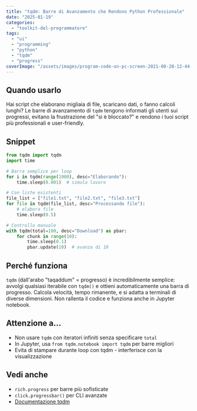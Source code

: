 ```yaml
---
title: "tqdm: Barre di Avanzamento che Rendono Python Professionale"
date: "2025-01-19"
categories: 
  - "toolkit-del-programmatore"
tags: 
  - "ui"
  - "programming"
  - "python"
  - "tqdm"
  - "progress"
coverImage: "/assets/images/program-code-on-pc-screen-2021-08-28-12-44-05-utc-scaled.jpg"
---
```


## Quando usarlo

Hai script che elaborano migliaia di file, scaricano dati, o fanno calcoli lunghi? Le barre di avanzamento di `tqdm` tengono informati gli utenti sui progressi, evitano la frustrazione del "si è bloccato?" e rendono i tuoi script più professionali e user-friendly.

## Snippet

```python
from tqdm import tqdm
import time

# Barra semplice per loop
for i in tqdm(range(1000), desc="Elaborando"):
    time.sleep(0.001)  # simula lavoro

# Con liste esistenti
file_list = ["file1.txt", "file2.txt", "file3.txt"]
for file in tqdm(file_list, desc="Processando file"):
    # elabora file
    time.sleep(0.5)

# Controllo manuale
with tqdm(total=100, desc="Download") as pbar:
    for chunk in range(10):
        time.sleep(0.1)
        pbar.update(10)  # avanza di 10
```

## Perché funziona

`tqdm` (dall'arabo "taqaddum" = progresso) è incredibilmente semplice: avvolgi qualsiasi iterabile con `tqdm()` e ottieni automaticamente una barra di progresso. Calcola velocità, tempo rimanente, e si adatta a terminali di diverse dimensioni. Non rallenta il codice e funziona anche in Jupyter notebook.

## Attenzione a...

- Non usare `tqdm` con iteratori infiniti senza specificare `total`
- In Jupyter, usa `from tqdm.notebook import tqdm` per barre migliori
- Evita di stampare durante loop con tqdm - interferisce con la visualizzazione

## Vedi anche

- `rich.progress` per barre più sofisticate
- `click.progressbar()` per CLI avanzate
- [Documentazione tqdm](https://tqdm.github.io/)